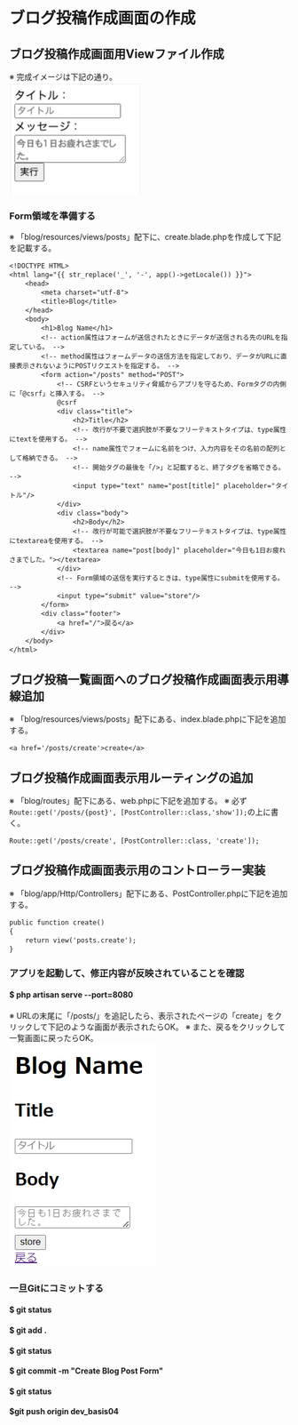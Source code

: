 # ブログ投稿作成画面の作成

## ブログ投稿作成画面用Viewファイル作成
※ 完成イメージは下記の通り。  
![Alt text](../../img/08-4_2_1.png)

### Form領域を準備する
※ 「blog/resources/views/posts」配下に、create.blade.phpを作成して下記を記載する。

    <!DOCTYPE HTML>
    <html lang="{{ str_replace('_', '-', app()->getLocale()) }}">
        <head>
            <meta charset="utf-8">
            <title>Blog</title>
        </head>
        <body>
            <h1>Blog Name</h1>
            <!-- action属性はフォームが送信されたときにデータが送信される先のURLを指定している。 -->
            <!-- method属性はフォームデータの送信方法を指定しており、データがURLに直接表示されないようにPOSTリクエストを指定する。 -->
            <form action="/posts" method="POST">
                <!-- CSRFというセキュリティ脅威からアプリを守るため、Formタグの内側に「@csrf」と挿入する。 -->
                @csrf
                <div class="title">
                    <h2>Title</h2>
                    <!-- 改行が不要で選択肢が不要なフリーテキストタイプは、type属性にtextを使用する。 -->
                    <!-- name属性でフォームに名前をつけ、入力内容をその名前の配列として格納できる。 -->
                    <!-- 開始タグの最後を「/>」と記載すると、終了タグを省略できる。 -->
                    <input type="text" name="post[title]" placeholder="タイトル"/>
                </div>
                <div class="body">
                    <h2>Body</h2>
                    <!-- 改行が可能で選択肢が不要なフリーテキストタイプは、type属性にtextareaを使用する。 -->
                    <textarea name="post[body]" placeholder="今日も1日お疲れさまでした。"></textarea>
                </div>
                <!-- Form領域の送信を実行するときは、type属性にsubmitを使用する。 -->
                <input type="submit" value="store"/>
            </form>
            <div class="footer">
                <a href="/">戻る</a>
            </div>
        </body>
    </html>

## ブログ投稿一覧画面へのブログ投稿作成画面表示用導線追加
※ 「blog/resources/views/posts」配下にある、index.blade.phpに下記を追加する。

    <a href='/posts/create'>create</a>

## ブログ投稿作成画面表示用ルーティングの追加
※ 「blog/routes」配下にある、web.phpに下記を追加する。
※ 必ず`Route::get('/posts/{post}', [PostController::class,'show']);`の上に書く。

    Route::get('/posts/create', [PostController::class, 'create']);

## ブログ投稿作成画面表示用のコントローラー実装
※ 「blog/app/Http/Controllers」配下にある、PostController.phpに下記を追加する。

    public function create()
    {
        return view('posts.create');
    }

### アプリを起動して、修正内容が反映されていることを確認
#### $ php artisan serve --port=8080
※ URLの末尾に「/posts/」を追記したら、表示されたページの「create」をクリックして下記のような画面が表示されたらOK。
※ また、戻るをクリックして一覧画面に戻ったらOK。    
![Alt text](../../img/08-4_2_2.png)

### 一旦Gitにコミットする
#### $ git status
#### $ git add .
#### $ git status
#### $ git commit -m "Create Blog Post Form"
#### $ git status
#### $git push origin dev_basis04